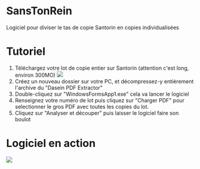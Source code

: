 # SansTonRein
Logiciel pour diviser le tas de copie Santorin en copies individualisées

# Tutoriel 


1. Téléchargez votre lot de copie entier sur Santorin (attention c'est long, environ 300MO) ![](https://i.imgur.com/OBIhanr.png)
2. Créez un nouveau dossier sur votre PC, et décompressez-y entièrement l'archive du "Dasein PDF Extractor" 
3. Double-cliquez sur "WindowsFormsApp1.exe" cela va lancer le logiciel
4. Renseignez votre numéro de lot puis cliquez sur "Charger PDF" pour selectionner le gros PDF avec toutes les copies du lot.
5. Cliquez sur "Analyser et découper" puis laisser le logiciel faire son boulot 


# Logiciel en action


![](https://i.imgur.com/FYDu2hi.gif)
